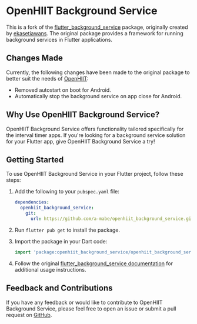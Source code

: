 # OpenHIIT Background Service

This is a fork of the [flutter_background_service](https://github.com/ekasetiawans/flutter_background_service) package, originally created by [ekasetiawans](https://github.com/ekasetiawans). The original package provides a framework for running background services in Flutter applications.

## Changes Made

Currently, the following changes have been made to the original package to better suit the needs of [OpenHIIT](https://github.com/a-mabe/OpenHIIT):

- Removed autostart on boot for Android.
- Automatically stop the background service on app close for Android.

## Why Use OpenHIIT Background Service?

OpenHIIT Background Service offers functionality tailored specifically for the interval timer apps. If you're looking for a background service solution for your Flutter app, give OpenHIIT Background Service a try!

## Getting Started

To use OpenHIIT Background Service in your Flutter project, follow these steps:

1. Add the following to your `pubspec.yaml` file:

   ```yaml
   dependencies:
     openhiit_background_service:
       git:
         url: https://github.com/a-mabe/openhiit_background_service.git
   ```

2. Run `flutter pub get` to install the package.

3. Import the package in your Dart code:

   ```dart
   import 'package:openhiit_background_service/openhiit_background_service.dart';
   ```

4. Follow the original [flutter_background_service documentation](https://pub.dev/packages/flutter_background_service) for additional usage instructions.

## Feedback and Contributions

If you have any feedback or would like to contribute to OpenHIIT Background Service, please feel free to open an issue or submit a pull request on [GitHub](https://github.com/a-mabe/openhiit_background_service).
